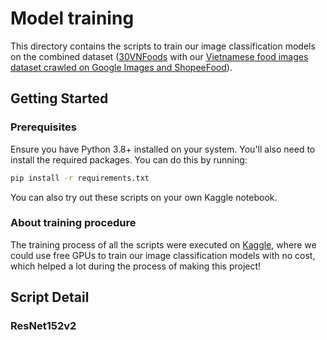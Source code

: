 # Model training
This directory contains the scripts to train our image classification models on the combined dataset ([30VNFoods](https://www.kaggle.com/datasets/quandang/vietnamese-foods) with our [Vietnamese food images dataset crawled on Google Images and ShopeeFood](https://www.kaggle.com/datasets/hoangviettung/custom-food-dataset)).

## Getting Started

### Prerequisites

Ensure you have Python 3.8+ installed on your system. You'll also need to install the required packages. You can do this by running:

```bash
pip install -r requirements.txt
```
You can also try out these scripts on your own Kaggle notebook.
### About training procedure
The training process of all the scripts were executed on [Kaggle](kaggle.com), where we could use free GPUs to train our image classification models with no cost, which helped a lot during the process of making this project!
## Script Detail
### ResNet152v2

